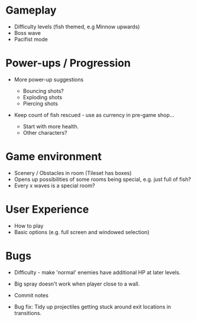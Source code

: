 # Gameplay

* Difficulty levels (fish themed, e.g Minnow upwards)
* Boss wave
* Pacifist mode

# Power-ups / Progression

* More power-up suggestions
  * Bouncing shots?
  * Exploding shots
  * Piercing shots

* Keep count of fish rescued - use as currency in pre-game shop...
  * Start with more health.
  * Other characters?

# Game environment

* Scenery / Obstacles in room (Tileset has boxes)
* Opens up possibilities of some rooms being special, e.g. just full of fish?
* Every x waves is a special room?

# User Experience

* How to play
* Basic options (e.g. full screen and windowed selection)

# Bugs

* Difficulty - make 'normal' enemies have additional HP at later levels.
* Big spray doesn't work when player close to a wall.

* Commit notes

* Bug fix: Tidy up projectiles getting stuck around exit locations in transitions.
